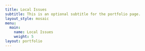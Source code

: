 ```yaml
---
title: Local Issues
subtitle: This is an optional subtitle for the portfolio page.
layout_style: mosaic
menu:
  main:
    name: Local Issues
    weight: 5
layout: portfolio
---
```


